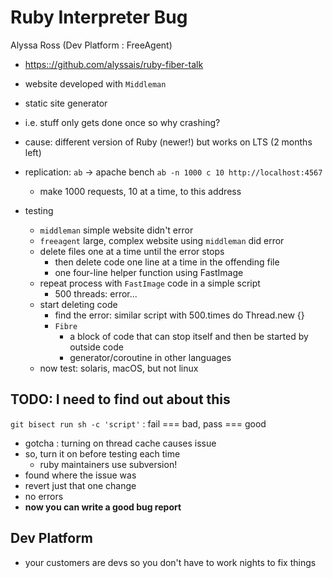 # Ruby Interpreter Bug
Alyssa Ross (Dev Platform : FreeAgent)

- [https:://github.com/alyssais/ruby-fiber-talk](https:://github.com/alyssais/ruby-fiber-talk)

- website developed with `Middleman`
- static site generator
- i.e. stuff only gets done once so why crashing?

- cause: different version of Ruby (newer!) but works on LTS (2 months left)
- replication:
  `ab` -> apache bench
  `ab -n 1000 c 10 http://localhost:4567`
  - make 1000 requests, 10 at a time, to this address
- testing
  - `middleman` simple website didn't error
  - `freeagent` large, complex website using `middleman` did error
  - delete files one at a time until the error stops
    - then delete code one line at a time in the offending file
    - one four-line helper function using FastImage
  - repeat process with `FastImage` code in a simple script
    - 500 threads: error...
  - start deleting code
    - find the error: similar script with 500.times do Thread.new {}
    - `Fibre`
      - a block of code that can stop itself and then be started by outside code
      - generator/coroutine in other languages
  - now test: solaris, macOS, but not linux

## TODO: I need to find out about this
`git bisect run sh -c 'script'` : fail === bad, pass === good
- gotcha : turning on thread cache causes issue
- so, turn it on before testing each time
  - ruby maintainers use subversion!
- found where the issue was
- revert just that one change
- no errors
- **now you can write a good bug report**

## Dev Platform
- your customers are devs so you don't have to work nights to fix things
